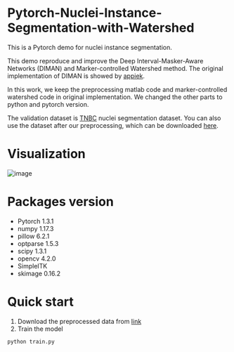 # Pytorch-Nuclei-Instance-Segmentation-with-Watershed
This is a Pytorch demo for nuclei instance segmentation.

This demo reproduce and improve the Deep Interval-Masker-Aware Networks (DIMAN) and Marker-controlled Watershed method. The original implementation of DIMAN is showed by [appiek](https://github.com/appiek/Nuclei_Segmentation_Experiments_Demo).

In this work, we keep the preprocessing matlab code and marker-controlled watershed code in original implementation. We changed the other parts to python and pytorch version.

The validation dataset is [TNBC](https://zenodo.org/record/1175282#.Xnk84G5uKhd) nuclei segmentation dataset. You can also use the dataset after our preprocessing, which can be downloaded [here](https://drive.google.com/file/d/16ajg19swFmvFqkH5sxsdoI3GX4aqjRB6/view?usp=sharing).

# Visualization

![image](https://github.com/flyingdingding/Pytorch-Nuclei-Instance-Segmentation-Demo/blob/master/demo_images/visual.png)

# Packages version
- Pytorch 1.3.1
- numpy 1.17.3
- pillow 6.2.1
- optparse 1.5.3
- scipy 1.3.1
- opencv 4.2.0
- SimpleITK
- skimage 0.16.2

# Quick start

1. Download the preprocessed data from [link](https://drive.google.com/file/d/16ajg19swFmvFqkH5sxsdoI3GX4aqjRB6/view?usp=sharing)
2. Train the model
```
python train.py
```

